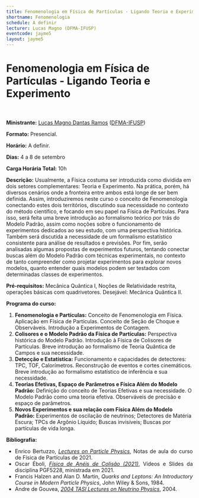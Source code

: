 ```yaml
---
title: Fenomenologia em Física de Partículas - Ligando Teoria e Experimento
shortname: Fenomenologia
schedule: A definir
lecturer: Lucas Magno (DFMA-IFUSP)
eventcode: jayme5
layout: jayme5
---
```

# Fenomenologia em Física de Partículas - Ligando Teoria e Experimento <br><br>

**Ministrante:** [Lucas Magno Dantas Ramos](http://lattes.cnpq.br/8017445029431064) ([DFMA-IFUSP](https://portal.if.usp.br/fma/))

**Formato:** Presencial.

**Horário:** A definir.

**Dias:** 4 a 8 de setembro 

**Carga Horária Total:** 10h

**Descrição:** Usualmente, a Física costuma ser introduzida como dividida em dois setores
complementares: Teoria e Experimento. Na prática, porém, há diversos cenários onde a
fronteira entre ambos está longe de ser bem definida. Assim, introduziremos neste curso o
conceito de Fenomenologia conectando estes dois territórios, discutindo sua necessidade
no contexto do método científico, e focando em seu papel na Física de Partículas. Para
isso, será feita uma breve introdução ao formalismo teórico por trás do Modelo Padrão,
assim como noções sobre o funcionamento de experimentos dedicados ao seu estudo, com
uma perspectiva histórica. Também será discutida a necessidade de um formalismo
estatístico consistente para análise de resultados e previsões. Por fim, serão analisadas
algumas propostas de experimentos futuros, tentando conectar buscas além do Modelo
Padrão com técnicas experimentais, no contexto de tanto compreender como projetar
experimentos para explorar novos modelos, quanto entender quais modelos podem ser
testados com determinadas classes de experimentos.

**Pré-requisitos:** Mecânica Quântica I, Noções de Relatividade restrita, operações básicas com quadrivetores. Desejável: Mecânica Quântica II.

**Programa do curso:**

1. **Fenomenologia e Partículas:** Conceito de Fenomenologia em Física. Aplicação em Física de Partículas. Conceito
de Seção de Choque e Observáveis. Introdução a Experimentos de Contagem.
2. **Colisores e o Modelo Padrão da Física de Partículas:** Perspectiva histórica do Modelo Padrão. Introdução à Física de Colisores de
Partículas. Breve introdução ao formalismo de Teoria Quântica de Campos e sua
necessidade.
3. **Detecção e Estatística:** Funcionamento e capacidades de detectores: TPC, TOF, Calorímetros.
Reconstrução de eventos e cortes cinemáticos. Breve introdução ao formalismo estatístico
de inferência e sua necessidade.
4. **Teorias Efetivas, Espaço de Parâmetros e Física Além do Modelo Padrão:** Definição do conceito de Teorias Efetivas e sua necessidade. O Modelo Padrão como uma teoria efetiva. Observáveis de precisão e espaço de parâmetros.
5. **Novos Experimentos e sua relação com Física Além do Modelo Padrão:**
Experimentos de oscilação de neutrinos; Detectores de Matéria Escura; TPCs de
Argônio Líquido; Buscas invisíveis; Buscas por partículas de vida longa.

**Bibliografia:**

<div style="text-align: justify">
 <ul>
  <li> Enrico Bertuzzo, <i> <a href="fmatrm.if.usp.br/~enrico/SM/Particle_Physics_Book.pdf">Lectures on Particle Physics</a></i>, Notas de aula do curso de Física de Partículas de 2021. </li>
  
  <li> Oscar Éboli, <i> <a href="https://edisciplinas.usp.br/course/view.php?id=85265">Física de Anéis de Colisão (2021)</a></i>, Vídeos e Slides da disciplina PGF5228, ministrada em 2021. </li>
  
   <li> Francis Halzen and Alan D. Martin, <i>Quarks and Leptons: An Introductory Course in
Modern Particle Physics</i>, John Wiley & Sons, 1984. </li>
  
   <li> Andre de Gouvea, <i> <a href= "https://arxiv.org/abs/hep-ph/0411274">2004 TASI Lectures on Neutrino Physics</a></i>, 2004. </li>
 </ul>
</div>
